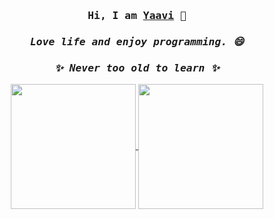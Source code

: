<h3 align="center">
    <samp>
      Hi, I am <a target="_blank" href="https://yaavi.me"><ins>Yaavi</ins></a> 👋
    </samp>
</h3>

<h3 align="center">
  <i>
    <samp>
      Love life and enjoy programming. 😄
    </samp>
  </i>
</h3>

<h3 align="center">
  <i>
    <samp>
      ✨ Never too old to learn ✨
    </samp>
  </i>
</h3>

<div align="center">
    <a href="https://github.com/anuraghazra/github-readme-stats">
        <img height=200 align="center" src="https://github-readme-stats.vercel.app/api?username=vsme" />
    </a>
    <a href="https://github.com/anuraghazra/convoychat">
        <img height=200 align="center" src="https://github-readme-stats.vercel.app/api/top-langs?username=vsme&layout=compact&langs_count=8&card_width=320" />
    </a>
</div>

<!--
**vsme/vsme** is a ✨ _special_ ✨ repository because its `README.md` (this file) appears on your GitHub profile.

Here are some ideas to get you started:

- 🔭 I’m currently working on ...
- 🌱 I’m currently learning ...
- 👯 I’m looking to collaborate on ...
- 🤔 I’m looking for help with ...
- 💬 Ask me about ...
- 📫 How to reach me: ...
- 😄 Pronouns: ...
- ⚡ Fun fact: ...
-->
